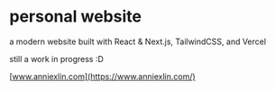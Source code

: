 # personal website

a modern website built with React & Next.js, TailwindCSS, and Vercel

still a work in progress :D


[www.anniexlin.com](https://www.anniexlin.com/)


